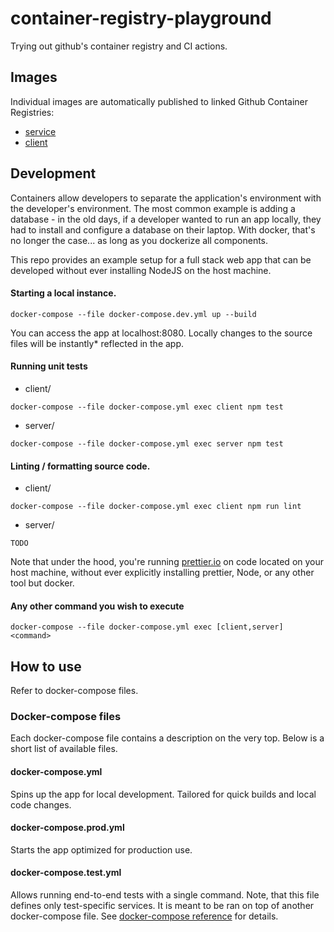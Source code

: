 # container-registry-playground
Trying out github's container registry and CI actions.

## Images
Individual images are automatically published to linked Github Container Registries:
- [service](https://github.com/users/rwakulszowa/packages/container/package/container-registry-playground-service)
- [client](https://github.com/users/rwakulszowa/packages/container/package/container-registry-playground-client)

## Development
Containers allow developers to separate the application's environment with the developer's environment.
The most common example is adding a database - in the old days, if a developer wanted to run an app
locally, they had to install and configure a database on their laptop. With docker, that's no longer
the case... as long as you dockerize all components.

This repo provides an example setup for a full stack web app that can be developed without ever installing
NodeJS on the host machine.

#### Starting a local instance.
```
docker-compose --file docker-compose.dev.yml up --build
```
You can access the app at localhost:8080.
Locally changes to the source files will be instantly* reflected in the app.

#### Running unit tests
- client/
```
docker-compose --file docker-compose.yml exec client npm test
```
- server/
```
docker-compose --file docker-compose.yml exec server npm test
```

#### Linting / formatting source code.
- client/
```
docker-compose --file docker-compose.yml exec client npm run lint
```
- server/
```
TODO
```

Note that under the hood, you're running [prettier.io](https://prettier.io) on code located on your host machine,
without ever explicitly installing prettier, Node, or any other tool but docker.

#### Any other command you wish to execute
```
docker-compose --file docker-compose.yml exec [client,server] <command>
```

## How to use
Refer to docker-compose files.

### Docker-compose files
Each docker-compose file contains a description on the very top.
Below is a short list of available files.

#### docker-compose.yml
Spins up the app for local development. Tailored for quick builds and local code changes.

#### docker-compose.prod.yml
Starts the app optimized for production use.

#### docker-compose.test.yml
Allows running end-to-end tests with a single command.
Note, that this file defines only test-specific services. It is meant to be ran
on top of another docker-compose file.
See [docker-compose reference](https://docs.docker.com/compose/extends/) for details.

